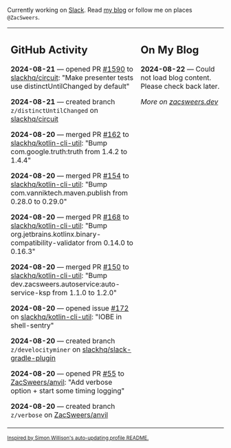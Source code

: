 Currently working on [Slack](https://slack.com/). Read [my blog](https://zacsweers.dev/) or follow me on places `@ZacSweers`.

<table><tr><td valign="top" width="60%">

## GitHub Activity
<!-- githubActivity starts -->
**2024-08-21** — opened PR [#1590](https://github.com/slackhq/circuit/pull/1590) to [slackhq/circuit](https://github.com/slackhq/circuit): "Make presenter tests use distinctUntilChanged by default"

**2024-08-21** — created branch `z/distinctUntilChanged` on [slackhq/circuit](https://github.com/slackhq/circuit)

**2024-08-20** — merged PR [#162](https://github.com/slackhq/kotlin-cli-util/pull/162) to [slackhq/kotlin-cli-util](https://github.com/slackhq/kotlin-cli-util): "Bump com.google.truth:truth from 1.4.2 to 1.4.4"

**2024-08-20** — merged PR [#154](https://github.com/slackhq/kotlin-cli-util/pull/154) to [slackhq/kotlin-cli-util](https://github.com/slackhq/kotlin-cli-util): "Bump com.vanniktech.maven.publish from 0.28.0 to 0.29.0"

**2024-08-20** — merged PR [#168](https://github.com/slackhq/kotlin-cli-util/pull/168) to [slackhq/kotlin-cli-util](https://github.com/slackhq/kotlin-cli-util): "Bump org.jetbrains.kotlinx.binary-compatibility-validator from 0.14.0 to 0.16.3"

**2024-08-20** — merged PR [#150](https://github.com/slackhq/kotlin-cli-util/pull/150) to [slackhq/kotlin-cli-util](https://github.com/slackhq/kotlin-cli-util): "Bump dev.zacsweers.autoservice:auto-service-ksp from 1.1.0 to 1.2.0"

**2024-08-20** — opened issue [#172](https://github.com/slackhq/kotlin-cli-util/issues/172) on [slackhq/kotlin-cli-util](https://github.com/slackhq/kotlin-cli-util): "IOBE in shell-sentry"

**2024-08-20** — created branch `z/develocityminer` on [slackhq/slack-gradle-plugin](https://github.com/slackhq/slack-gradle-plugin)

**2024-08-20** — opened PR [#55](https://github.com/ZacSweers/anvil/pull/55) to [ZacSweers/anvil](https://github.com/ZacSweers/anvil): "Add verbose option + start some timing logging"

**2024-08-20** — created branch `z/verbose` on [ZacSweers/anvil](https://github.com/ZacSweers/anvil)
<!-- githubActivity ends -->
</td><td valign="top" width="40%">

## On My Blog
<!-- blog starts -->
**2024-08-22** — Could not load blog content. Please check back later.
<!-- blog ends -->
_More on [zacsweers.dev](https://zacsweers.dev/)_
</td></tr></table>

<sub><a href="https://simonwillison.net/2020/Jul/10/self-updating-profile-readme/">Inspired by Simon Willison's auto-updating profile README.</a></sub>